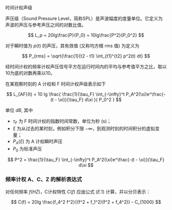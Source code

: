 

时间计权声级


声压级（Sound Pressure Level，简称SPL）是声波幅度的度量单位。它定义为声波的声压与参考声压之间的对数比值。

$$ L_p = 20lg\frac{P}{P_0} = 10lg\frac{P^2}{P_0^2} $$

对于瞬时值为 $p(t)$ 的声压，其有效值 (又称均方根 rms 值) 为定义为

$$ P_{rms} = 
\sqrt{\frac{1}{t2 - t1} \int_{t1}^{t2} p^2(t) dt} 
$$

经时间计权的频率计权声压信号平方在运行时间内的平均与参考值平方之比，取以10为底的对数再乘以10。

在某观察时刻的 A 计权和 F 时间计权声级表示如下

$$ 
L_{AF}(t) = 
10 lg \frac{
\frac{1}{\tau_F} \int_{-\infty}^t P_A^2(\xi)e^\frac{-(t - \xi)}{\tau_F} d\xi
}{
    P_0^2
}
$$

单位 $dB$, 其中 
* $\tau_F$ 为 F 时间计权的指数时间常数，单位为秒 (s)；
* $\xi$ 为从过去的某时刻，例如积分下限 $-\infty$，到观测时刻的时间积分的虚拟变量；
* $P_A(\xi)$ 为 A 计权瞬时声压
* $P_0$ 为标准声压

$$ P^2 = \frac{1}{\tau_F} \int_{-\infty}^t P_A^2(\xi)e^\frac{-(t - \xi)}{\tau_F} d\xi $$


### 频率计权 A、C、Z 的解析表达式

对任何频率 $f(HZ)$，C计权特性 $C(f)$ 应由公式 $(E.1)$ 计算，并以分贝表示：

$$ 
C(f) = 20lg
\frac{f_4^2 f^2}{(f^2 + f_1^2)(f^2 + f_4^2)} - C_{1000}
$$

